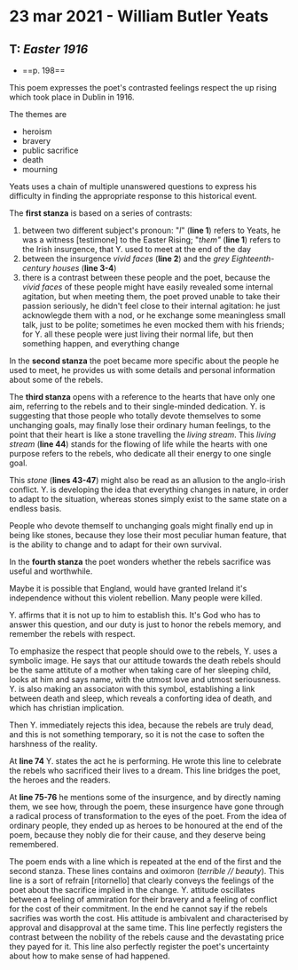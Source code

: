 # 23 mar 2021 - William Butler Yeats

## T: _Easter 1916_
- ==p. 198==

This poem expresses the poet's contrasted feelings respect the up rising which took place in Dublin in 1916.

The themes are
- heroism
- bravery
- public sacrifice
- death
- mourning

Yeats uses a chain of multiple unanswered questions to express his difficulty in finding the appropriate response to this historical event.

The **first stanza** is based on a series of contrasts:
1. between two different subject's pronoun: "_I_" (**line 1**) refers to Yeats, he was a witness [testimone] to the Easter Rising; "_them"_ (**line 1**) refers to the Irish insurgence, that Y. used to meet at the end of the day
2. between the insurgence _vivid faces_ (**line 2**) and the _grey Eighteenth-century houses_ (**line 3-4**)
3. there is a contrast between these people and the poet, because the _vivid faces_ of these people might have easily revealed some internal agitation, but when meeting them, the poet proved unable to take their passion seriously, he didn't feel close to their internal agitation: he just acknowlegde them with a nod, or he exchange some meaningless small talk, just to be polite; sometimes he even mocked them with his friends; for Y. all these people were just living their normal life, but then something happen, and everything change

In the **second stanza** the poet became more specific about the people he used to meet, he provides us with some details and personal information about some of the rebels.

The **third stanza** opens with a reference to the hearts that have only one aim, referring to the rebels and to their single-minded dedication. Y. is suggesting that those people who totally devote themselves to some unchanging goals, may finally lose their ordinary human feelings, to the point that their heart is like a stone travelling the _living stream_.
This _living stream_ (**line 44**) stands for the flowing of life while the hearts with one purpose refers to the rebels, who dedicate all their energy to one single goal.

This _stone_ (**lines 43-47**) might also be read as an allusion to the anglo-irish conflict. Y. is developing the idea that everything changes in nature, in order to adapt to the situation, whereas stones simply exist to the same state on a endless basis.

People who devote themself to unchanging goals might finally end up in being like stones, because they lose their most peculiar human feature, that is the ability to change and to adapt for their own survival.

In the **fourth stanza** the poet wonders whether the rebels sacrifice was useful and worthwhile.

Maybe it is possible that England, would have granted Ireland it's independence without this violent rebellion.
Many people were killed.

Y. affirms that it is not up to him to establish this. It's God who has to answer this question, and our duty is just to honor the rebels memory, and remember the rebels with respect.

To emphasize the respect that people should owe to the rebels, Y. uses a symbolic image.
He says that our attitude towards the death rebels should be the same attitute of a mother when taking care of her sleeping child, looks at him and says name, with the utmost love and utmost seriousness.
Y. is also making an associaton with this symbol, establishing a link between death and sleep, which reveals a conforting idea of death, and which has christian implication.

Then Y. immediately rejects this idea, because the rebels are truly dead, and this is not something temporary, so it is not the case to soften the harshness of the reality.

At **line 74** Y. states the act he is performing. He wrote this line to celebrate the rebels who sacrificed their lives to a dream.
This line bridges the poet, the heroes and the readers.

At **line 75-76** he mentions some of the insurgence, and by directly naming them, we see how, through the poem, these insurgence have gone through a radical process of transformation to the eyes of the poet.
From the idea of ordinary people, they ended up as heroes to be honoured at the end of the poem, because they nobly die for their cause, and they deserve being remembered.

The poem ends with a line which is repeated at the end of the first and the second stanza. These lines contains and oximoron (_terrible // beauty_). This line is a sort of refrain [ritornello] that clearly conveys the feelings of the poet about the sacrifice implied in the change.
Y. attitude oscillates between a feeling of ammiration for their bravery and a feeling of conflict for the cost of their commitment.
In the end he cannot say if the rebels sacrifies was worth the cost.
His attitude is ambivalent and characterised by approval and disapproval at the same time.
This line perfectly registers the contrast between the nobility of the rebels cause and the devastating price they payed for it. This line also perfectly register the poet's uncertainty about how to make sense of had happened.
